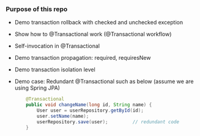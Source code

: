 ### Purpose of this repo

+ Demo transaction rollback with checked and unchecked exception

+ Show how to @Transactional work (@Transactional workflow)

+ Self-invocation in @Transactional

+ Demo transaction propagation: required, requiresNew

+ Demo transaction isolation level

+ Demo case: Redundant @Transactional such as below (assume we are using Spring JPA)

    ```java
        @Transactional
        public void changeName(long id, String name) {
            User user = userRepository.getById(id);
            user.setName(name);
            userRepository.save(user);         // redundant code
        }
    ```